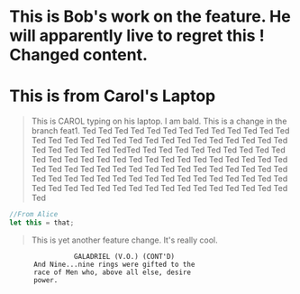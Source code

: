 # This is Bob's work on the feature. He will apparently live to regret this ! Changed content.

# This is from Carol's Laptop

> This is CAROL typing on his laptop. I am bald.
> This is a change in the branch feat1.
> Ted Ted Ted Ted Ted Ted Ted Ted Ted Ted Ted Ted Ted Ted Ted Ted Ted Ted Ted Ted Ted Ted Ted Ted Ted Ted Ted Ted Ted Ted Ted Ted Ted Ted TedTed Ted Ted Ted Ted Ted Ted Ted Ted Ted Ted Ted Ted Ted Ted Ted Ted Ted Ted Ted Ted Ted Ted Ted Ted Ted Ted Ted Ted Ted Ted Ted Ted Ted Ted Ted Ted Ted Ted Ted Ted Ted Ted Ted Ted Ted Ted Ted Ted Ted Ted Ted Ted Ted Ted Ted Ted Ted Ted Ted Ted Ted Ted Ted Ted Ted Ted Ted Ted Ted Ted Ted Ted Ted Ted

```js
//From Alice
let this = that;
```

> This is yet another feature change. It's really cool.

                    GALADRIEL (V.O.) (CONT'D)
          And Nine...nine rings were gifted to the
          race of Men who, above all else, desire
          power.
